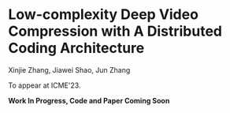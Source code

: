 # Low-complexity Deep Video Compression with A Distributed Coding Architecture
Xinjie Zhang, Jiawei Shao, Jun Zhang

To appear at ICME'23.

**Work In Progress, Code and Paper Coming Soon**
